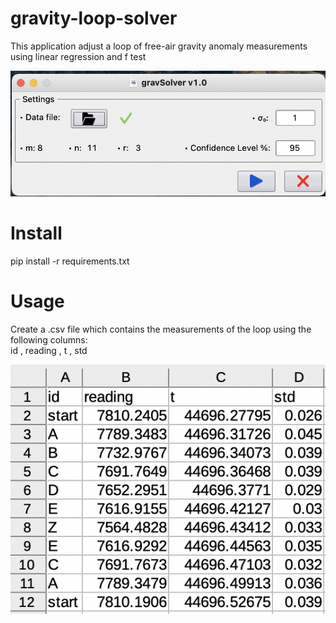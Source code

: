 # gravity-loop-solver

This application adjust a loop of free-air gravity anomaly measurements using linear regression and f test

![Screenshot](ui.png)

# Install

pip install -r requirements.txt

# Usage

Create a .csv file which contains the measurements of the loop using the following columns:  
id , reading , t , std

![Screenshot](sample_csv.png)
